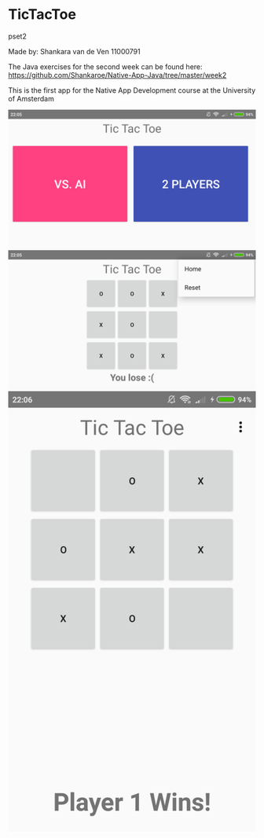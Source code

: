 # TicTacToe
pset2

Made by: Shankara van de Ven
         11000791

The Java exercises for the second week can be found here: 
https://github.com/Shankaroe/Native-App-Java/tree/master/week2


This is the first app for the Native App Development course at the University of Amsterdam

![Screenshot landscape](doc/home_landscape.png)
![Screenshot landscape](doc/AI_landscape.png)
![Screenshot portrait](doc/2player_portrait.png)

